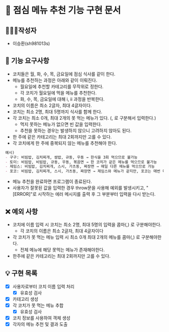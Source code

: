 # 🚀 점심 메뉴 추천 기능 구현 문서

## 🙋🏻‍♂️작성자

- 이승환(sh981013s)

## 🧾 기능 요구사항

- 코치들은 월, 화, 수, 목, 금요일에 점심 식사를 같이 한다.
- 메뉴를 추천하는 과정은 아래와 같이 이뤄진다.
  - 월요일에 추천할 카테고리를 무작위로 정한다.
  - 각 코치가 월요일에 먹을 메뉴를 추천한다.
  - 화, 수, 목, 금요일에 대해 i, ii 과정을 반복한다.
- 코치의 이름은 최소 2글자, 최대 4글자이다.
- 코치는 최소 2명, 최대 5명까지 식사를 함께 한다.
- 각 코치는 최소 0개, 최대 2개의 못 먹는 메뉴가 있다. (, 로 구분해서 입력한다.)
  - 먹지 못하는 메뉴가 없으면 빈 값을 입력한다.
  - 추천을 못하는 경우는 발생하지 않으니 고려하지 않아도 된다.
- 한 주에 같은 카테고리는 최대 2회까지만 고를 수 있다.
- 각 코치에게 한 주에 중복되지 않는 메뉴를 추천해야 한다.

```markdown
예시)
- 구구: 비빔밥, 김치찌개, 쌈밥, 규동, 우동 → 한식을 3회 먹으므로 불가능
- 토미: 비빔밥, 비빔밥, 규동, 우동, 볶음면 → 한 코치가 같은 메뉴를 먹으므로 불가능
- 제임스: 비빔밥, 김치찌개, 스시, 가츠동, 짜장면 → 매일 다른 메뉴를 먹으므로 가능
- 포코: 비빔밥, 김치찌개, 스시, 가츠동, 짜장면 → 제임스와 메뉴가 같지만, 포코는 매번 다른 메뉴를 먹으므로 가능
```

- 메뉴 추천을 완료하면 프로그램이 종료된다.
- 사용자가 잘못된 값을 입력한 경우 throw문을 사용해 예외를 발생시키고, "[ERROR]"로 시작하는 에러 메시지를 출력 후 그 부분부터 입력을 다시 받는다.


## ❌ 예외 사항

- 코치에 이름 입력 시 코치는 최소 2명, 최대 5명의 입력을 콤마(,) 로 구분해야한다.
  - 각 코치의 이름은 최소 2글자, 최대 4글자이다
- 각 코치가 못 먹는 메뉴 입력 시 최소 0개 최대 2개의 메뉴를 콤마(,) 로 구분해야한다.
  - 전체 메뉴에 해당 못먹는 메뉴가 존재해야한다.
- 한주에 같은 카테고리는 최대 2회까지만 고를 수 있다.

## 💡 구현 목록

- [x] 사용자로부터 코치 이름 입력 처리
  - [x] 유효성 검사
- [x] 카테고리 생성
- [x] 각 코치가 못 먹는 메뉴 추합
  - [x] 유효성 검사
- [x] 코치 정보를 사용하여 객체 생성 
- [x] 각자의 메뉴 추천 및 결과 도출 
